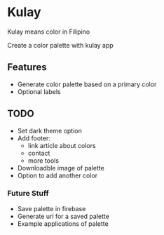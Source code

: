 # Kulay

Kulay means color in Filipino

Create a color palette with kulay app

## Features

- Generate color palette based on a primary color
- Optional labels

## TODO

- Set dark theme option
- Add footer:
  - link article about colors
  - contact
  - more tools
- Downloadble image of palette
- Option to add another color

### Future Stuff

- Save palette in firebase
- Generate url for a saved palette
- Example applications of palette
